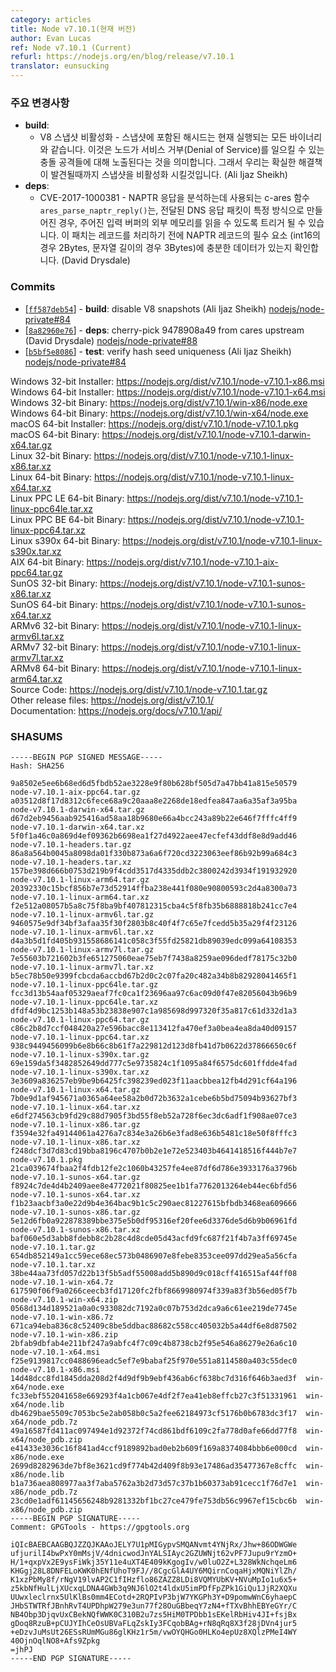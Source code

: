 ```yaml
---
category: articles
title: Node v7.10.1(현재 버전)
author: Evan Lucas
ref: Node v7.10.1 (Current)
refurl: https://nodejs.org/en/blog/release/v7.10.1
translator: eunsucking
---
```


<!--
### Notable changes

* **build**:
  - Disable V8 snapshots - The hashseed embedded in the snapshot is
    currently the same for all runs of the binary. This opens node up to
collision attacks which could result in a Denial of Service. We have
temporarily disabled snapshots until a more robust solution is found
(Ali Ijaz Sheikh)
* **deps**:
  - CVE-2017-1000381 - The c-ares function ares_parse_naptr_reply(),
    which is used for parsing NAPTR responses, could be triggered to
read memory outside of the given input buffer if the passed in DNS
response packet was crafted in a particular way. This patch checks that
there is enough data for the required elements of an NAPTR record (2
int16, 3 bytes for string lengths) before processing a record. (David
Drysdale)
-->
### 주요 변경사항

* **build**:
  - V8 스냅샷 비활성화 - 스냅샷에 포함된 해시드는 현재 실행되는 모든 바이너리와 같습니다. 이것은 노드가 서비스 거부(Denial of Service)를 일으킬 수 있는 충돌 공격들에 대해 노출된다는 것을 의미합니다. 그래서 우리는 확실한 해결책이 발견될때까지 스냅샷을 비활성화 시킬것입니다. (Ali Ijaz Sheikh)
* **deps**:
  - CVE-2017-1000381 - NAPTR 응답을 분석하는데 사용되는 c-ares 함수 `ares_parse_naptr_reply()`는, 전달된 DNS 응답 패킷이 특정 방식으로 만들어진 경우, 주어진 입력 버퍼의 외부 메모리를 읽을 수 있도록 트리거 될 수 있습니다. 이 패치는 레코드를 처리하기 전에 NAPTR 레코드의 필수 요소 (int16의경우 2Bytes, 문자열 길이의 경우 3Bytes)에 충분한 데이터가 있는지 확인합니다. (David Drysdale)

### Commits

* [[`ff587deb54`](https://github.com/nodejs/node/commit/ff587deb54)] - **build**: disable V8 snapshots (Ali Ijaz Sheikh) [nodejs/node-private#84](https://github.com/nodejs/node-private/pull/84)
* [[`8a82960e76`](https://github.com/nodejs/node/commit/8a82960e76)] - **deps**: cherry-pick 9478908a49 from cares upstream (David Drysdale) [nodejs/node-private#88](https://github.com/nodejs/node-private/pull/88)
* [[`b5bf5e8086`](https://github.com/nodejs/node/commit/b5bf5e8086)] - **test**: verify hash seed uniqueness (Ali Ijaz Sheikh) [nodejs/node-private#84](https://github.com/nodejs/node-private/pull/84)

Windows 32-bit Installer: https://nodejs.org/dist/v7.10.1/node-v7.10.1-x86.msi<br>
Windows 64-bit Installer: https://nodejs.org/dist/v7.10.1/node-v7.10.1-x64.msi<br>
Windows 32-bit Binary: https://nodejs.org/dist/v7.10.1/win-x86/node.exe<br>
Windows 64-bit Binary: https://nodejs.org/dist/v7.10.1/win-x64/node.exe<br>
macOS 64-bit Installer: https://nodejs.org/dist/v7.10.1/node-v7.10.1.pkg<br>
macOS 64-bit Binary: https://nodejs.org/dist/v7.10.1/node-v7.10.1-darwin-x64.tar.gz<br>
Linux 32-bit Binary: https://nodejs.org/dist/v7.10.1/node-v7.10.1-linux-x86.tar.xz<br>
Linux 64-bit Binary: https://nodejs.org/dist/v7.10.1/node-v7.10.1-linux-x64.tar.xz<br>
Linux PPC LE 64-bit Binary: https://nodejs.org/dist/v7.10.1/node-v7.10.1-linux-ppc64le.tar.xz<br>
Linux PPC BE 64-bit Binary: https://nodejs.org/dist/v7.10.1/node-v7.10.1-linux-ppc64.tar.xz<br>
Linux s390x 64-bit Binary: https://nodejs.org/dist/v7.10.1/node-v7.10.1-linux-s390x.tar.xz<br>
AIX 64-bit Binary: https://nodejs.org/dist/v7.10.1/node-v7.10.1-aix-ppc64.tar.gz<br>
SunOS 32-bit Binary: https://nodejs.org/dist/v7.10.1/node-v7.10.1-sunos-x86.tar.xz<br>
SunOS 64-bit Binary: https://nodejs.org/dist/v7.10.1/node-v7.10.1-sunos-x64.tar.xz<br>
ARMv6 32-bit Binary: https://nodejs.org/dist/v7.10.1/node-v7.10.1-linux-armv6l.tar.xz<br>
ARMv7 32-bit Binary: https://nodejs.org/dist/v7.10.1/node-v7.10.1-linux-armv7l.tar.xz<br>
ARMv8 64-bit Binary: https://nodejs.org/dist/v7.10.1/node-v7.10.1-linux-arm64.tar.xz<br>
Source Code: https://nodejs.org/dist/v7.10.1/node-v7.10.1.tar.gz<br>
Other release files: https://nodejs.org/dist/v7.10.1/<br>
Documentation: https://nodejs.org/docs/v7.10.1/api/

<h3 id="shasums">SHASUMS</h3>

```
-----BEGIN PGP SIGNED MESSAGE-----
Hash: SHA256

9a8502e5ee6b68ed6d5fbdb52ae3228e9f80b628bf505d7a47bb41a815e50579  node-v7.10.1-aix-ppc64.tar.gz
a03512d8f17d8312c6fece68a9c20aaa8e2268de18edfea847aa6a35af3a95ba  node-v7.10.1-darwin-x64.tar.gz
d67d2eb9456aab925416ad58aa18b9680e66a4bcc243a89b22e646f7fffc4ff9  node-v7.10.1-darwin-x64.tar.xz
5f0f1a46c0a869d4ef09362b6698ea1f27d4922aee47ecfef43ddf8e8d9add46  node-v7.10.1-headers.tar.gz
86a8a564b0045a8098da01f330b873a6a6f720cd3223063eef86b92b99a684c3  node-v7.10.1-headers.tar.xz
157be398d666b0753d219b9f4cdd3517d4335ddb2c3800242d3934f191932920  node-v7.10.1-linux-arm64.tar.gz
20392330c15bcf856b7e73d52914ffba238e441f080e90800593c2d4a8300a73  node-v7.10.1-linux-arm64.tar.xz
f2e512a08057b5a8c75f8ba9bf407812315cba4c5f8fb35b6888818b241cc7e4  node-v7.10.1-linux-armv6l.tar.gz
9460575e9df34bf3afaa35f30f2803b8c40f4f7c65e7fcedd5b35a29f4f23126  node-v7.10.1-linux-armv6l.tar.xz
d4a3b5d1fd405b931558686141c058c3f55fd25821db89039edc099a64108353  node-v7.10.1-linux-armv7l.tar.gz
7e55603b721602b3fe651275060eae75eb7f7438a8259ae096dedf78175c32b0  node-v7.10.1-linux-armv7l.tar.xz
b5ec78b50e9399fcbcda6accbd67b2d0c2c07fa20c482a34b8b82928041465f1  node-v7.10.1-linux-ppc64le.tar.gz
fcc3d13b54aaf05329aeaf7fc0ca1f23696aa97c6ac09d0f47e82056043b96b9  node-v7.10.1-linux-ppc64le.tar.xz
dfdf4d9bc1253b148a53b23838e907c1a985698d997320f35a817c61d332d1a3  node-v7.10.1-linux-ppc64.tar.gz
c86c2b8d7ccf048420a27e596bacc8e113412fa470ef3a0bea4ea8da40d09157  node-v7.10.1-linux-ppc64.tar.xz
938c9449456099b6e8b66c8b61f7a229812d123d8fb41d7b0622d37866650c6f  node-v7.10.1-linux-s390x.tar.gz
69e159da5f3482852649dd777c5e9735824c1f1095a84f6575dc601ffdde4fad  node-v7.10.1-linux-s390x.tar.xz
3e3609a836257eb9be9b6425fc398239ed023f11aacbbea12fb4d291cf64a196  node-v7.10.1-linux-x64.tar.gz
7b0e9d1af945671a0365a64ee58a2b0d72b3632a1cebe6b5bd75094b93627bf3  node-v7.10.1-linux-x64.tar.xz
e6df274563cb9fd29c88d7905f3bd55f8eb52a728f6ec3dc6adf1f908ae07ce3  node-v7.10.1-linux-x86.tar.gz
f3594e32fa49144061a4276a7c834e3a26b6e3fad8e636b5481c18e50f8fffc3  node-v7.10.1-linux-x86.tar.xz
f248dcf3d7d83cd19bba8196c4707b0b2e1e72e523403b4641418516f444b7e7  node-v7.10.1.pkg
21ca039674fbaa2f4fdb12fe2c1060b43257fe4ee87df6d786e3933176a3796b  node-v7.10.1-sunos-x64.tar.gz
f8924c7de4d4b2409aee8e4772021f80825ee1b1fa7762013264eb44ec6bfd56  node-v7.10.1-sunos-x64.tar.xz
f1b23aacbf3a0e22d9b4e364bac9b1c5c290aec81227615bfbdb3468ea609666  node-v7.10.1-sunos-x86.tar.gz
5e12d6fb0a922878389bbe375e5b0df95316ef20fee6d3376de5d6b9b06961fd  node-v7.10.1-sunos-x86.tar.xz
baf060e5d3abb8fdebb8c2b28c4d8cde05d43acfd9fc687f21f4b7a3ff69745e  node-v7.10.1.tar.gz
654db852149a1cc59ece68ec573b0486907e8febe8353cee097dd29ea5a56cfa  node-v7.10.1.tar.xz
38be44aa73fd057d22b13f5b5adf55008add5b890d9c018cff416515af44ff08  node-v7.10.1-win-x64.7z
617590f06f9a0266ceecb3fd17120fc2fbf8669980974f339a83f3b56ed05f7b  node-v7.10.1-win-x64.zip
0568d134d189521a0a0c933082dc7192a0c07b753d2dca9a6c61ee219de7745e  node-v7.10.1-win-x86.7z
671ca94eba836c8c52409c8be5ddbac88682c558cc405032b5a44df6e8d87502  node-v7.10.1-win-x86.zip
2bfab9dbfab4e211bf247a9abfc4f7c09c4b8738cb2f95e546a86279e26a6c10  node-v7.10.1-x64.msi
f25e9139817cc0488696eadc5ef7e9babaf25f970e551a8114580a403c55dec0  node-v7.10.1-x86.msi
14d48dcc8fd1845dda208d2f4d9df9b9ebf436ab6cf638bc7d316f646b3aed3f  win-x64/node.exe
fc33ebf552041658e669293f4a1cb067e4df2f7ea41eb8effcb27c3f51331961  win-x64/node.lib
db4629bae5509c7053bc5e2ab058b0c5a2fee62184973cf5176b0b6783dc3f17  win-x64/node_pdb.7z
49a16587fd411ac097494e1d92372f74cd861bdf6109c2fa778d0afe66dd77f8  win-x64/node_pdb.zip
e41433e3036c16f841ad4ccf9189892bad0eb2b609f169a8374084bbb6e000cd  win-x86/node.exe
2699d8282963de7bf8e3621cd9f774b42d409f8b93e17486ad35477367e8cffc  win-x86/node.lib
b1a736aea808977aa3f7aba5762a3b2d73d57c37b1b60373ab91cecc1f76d7e1  win-x86/node_pdb.7z
23cd0e1adf61145656248b9281332bf1bc27ce479fe753db56c9967ef15cbc6b  win-x86/node_pdb.zip
-----BEGIN PGP SIGNATURE-----
Comment: GPGTools - https://gpgtools.org

iQIcBAEBCAAGBQJZZQJKAAoJELY7U1pMIGypvSMQANvmt4YNjRx/Jhw+86ODWGWe
ufjurilI4bwPxY0mMsjV/4dnicwodJnYALSIAyc2GZUWNjt62vPF7Jupu9rYzmO+
H/1+qxpVx2E9ysFiWkj35Y11e4uXT4E409kKgogIv/w0luO2Z+L328WkNchqeLm6
KHGgj28L8DNFELoKWK0hENfUhoT9FJ//8CgcGlA4UY6MQirnCoqaHjxMQNiYlZh/
K1xzPbMy8f/rNgV19lvAP2C1fIHzflo86ZAZZ8LDi8VQMYUbKV+NVuMpIo1u6x5+
z5kbNfHulLjXUcxqLDNA4GWb3q9NJ6lO2t4ldxU5imPDfFpZPk1GiQu1JjR2XQXu
UUwxleclrnx5UlKlBs0mm4ECotd+2RQPIvP3bjW7YKGPh3Y+D9pomwWnC6yhaepC
JHbSTWTRfJBnhRvT4UPDhpW279e3un77f28OuGBbeqY7zN4+fTXvBhhEBYeGYr/C
NB4Obp3DjqvUxCBekNQfWWK0C310B2u7zs5HiM0TPDbb1sEKelRbHiv4JI+fsjBx
gDoq8RzuB+pCUJYIhCeOsUBVaFLqZskIy3FCqobBAg+rN8qRq8X3f28jDVn4jur5
+eDzvJuMsUt26ESsRUmMGu86glKHz1r5m/vwOYQHGo0HLKo4epUz8XQlzPMeI4WY
40OjnOqlNO8+Afs9Zpkg
=jhPJ
-----END PGP SIGNATURE-----

```
